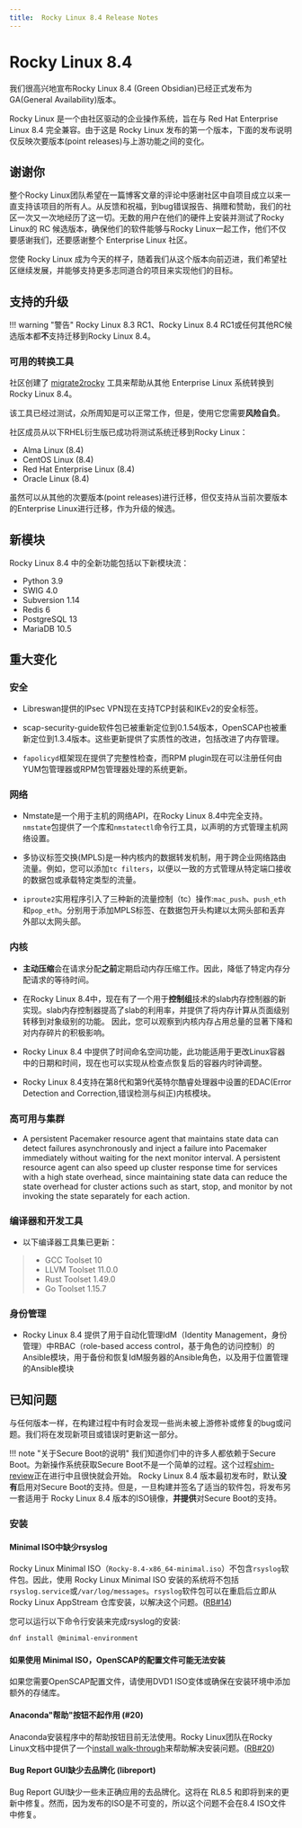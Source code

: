 ```yaml
---
title:  Rocky Linux 8.4 Release Notes
---
```


# Rocky Linux 8.4

我们很高兴地宣布Rocky Linux 8.4 (Green Obsidian)已经正式发布为GA(General Availability)版本。

Rocky Linux 是一个由社区驱动的企业操作系统，旨在与 Red Hat Enterprise Linux 8.4 完全兼容。由于这是 Rocky Linux 发布的第一个版本，下面的发布说明仅反映次要版本(point releases)与上游功能之间的变化。

## 谢谢你

整个Rocky Linux团队希望在一篇博客文章的评论中感谢社区中自项目成立以来一直支持该项目的所有人。从反馈和祝福，到bug错误报告、捐赠和赞助，我们的社区一次又一次地经历了这一切。无数的用户在他们的硬件上安装并测试了Rocky Linux的 RC 候选版本，确保他们的软件能够与Rocky Linux一起工作，他们不仅要感谢我们，还要感谢整个 Enterprise Linux 社区。

您使 Rocky Linux 成为今天的样子，随着我们从这个版本向前迈进，我们希望社区继续发展，并能够支持更多志同道合的项目来实现他们的目标。

## 支持的升级

!!! warning "警告"
    Rocky Linux 8.3 RC1、Rocky Linux 8.4 RC1或任何其他RC候选版本都**不**支持迁移到Rocky Linux 8.4。

### 可用的转换工具

社区创建了 [migrate2rocky](https://github.com/rocky-linux/rocky-tools/tree/main/migrate2rocky) 工具来帮助从其他 Enterprise Linux 系统转换到 Rocky Linux 8.4。

该工具已经过测试，众所周知是可以正常工作，但是，使用它您需要**风险自负**。

社区成员从以下RHEL衍生版已成功将测试系统迁移到Rocky Linux：

* Alma Linux (8.4)
* CentOS Linux (8.4)
* Red Hat Enterprise Linux (8.4)
* Oracle Linux (8.4)

虽然可以从其他的次要版本(point releases)进行迁移，但仅支持从当前次要版本的Enterprise Linux进行迁移，作为升级的候选。

## 新模块

Rocky Linux 8.4 中的全新功能包括以下新模块流：

* Python 3.9
* SWIG 4.0
* Subversion 1.14
* Redis 6
* PostgreSQL 13
* MariaDB 10.5

## 重大变化

### 安全

* Libreswan提供的IPsec VPN现在支持TCP封装和IKEv2的安全标签。

* scap-security-guide软件包已被重新定位到0.1.54版本，OpenSCAP也被重新定位到1.3.4版本。这些更新提供了实质性的改进，包括改进了内存管理。

* `fapolicyd`框架现在提供了完整性检查，而RPM plugin现在可以注册任何由YUM包管理器或RPM包管理器处理的系统更新。

### 网络

* Nmstate是一个用于主机的网络API，在Rocky Linux 8.4中完全支持。`nmstate`包提供了一个库和`nmstatectl`命令行工具，以声明的方式管理主机网络设置。

* 多协议标签交换(MPLS)是一种内核内的数据转发机制，用于跨企业网络路由流量。例如，您可以添加`tc filters`，以便以一致的方式管理从特定端口接收的数据包或承载特定类型的流量。

* `iproute2`实用程序引入了三种新的流量控制（tc）操作:`mac_push`、`push_eth`和`pop_eth`。分别用于添加MPLS标签、在数据包开头构建以太网头部和丢弃外部以太网头部。

### 内核

* **主动压缩**会在请求分配**之前**定期启动内存压缩工作。因此，降低了特定内存分配请求的等待时间。

* 在Rocky Linux 8.4中，现在有了一个用于**控制组**技术的slab内存控制器的新实现。slab内存控制器提高了slab的利用率，并提供了将内存计算从页面级别转移到对象级别的功能。 因此，您可以观察到内核内存占用总量的显著下降和对内存碎片的积极影响。

* Rocky Linux 8.4 中提供了时间命名空间功能，此功能适用于更改Linux容器中的日期和时间，现在也可以实现从检查点恢复后的容器内时钟调整。

* Rocky Linux 8.4支持在第8代和第9代英特尔酷睿处理器中设置的EDAC(Error Detection and Correction,错误检测与纠正)内核模块。

### 高可用与集群

* A persistent Pacemaker resource agent that maintains state data can detect failures asynchronously and inject a failure into Pacemaker immediately without waiting for the next monitor interval. A persistent resource agent can also speed up cluster response time for services with a high state overhead, since maintaining state data can reduce the state overhead for cluster actions such as start, stop, and monitor by not invoking the state separately for each action.

### 编译器和开发工具

* 以下编译器工具集已更新：

> * GCC Toolset 10
> * LLVM Toolset 11.0.0
> * Rust Toolset 1.49.0
> * Go Toolset 1.15.7

### 身份管理

* Rocky Linux 8.4 提供了用于自动化管理IdM（Identity Management，身份管理）中RBAC（role-based access control，基于角色的访问控制）的Ansible模块，用于备份和恢复IdM服务器的Ansible角色，以及用于位置管理的Ansible模块

## 已知问题

与任何版本一样，在构建过程中有时会发现一些尚未被上游修补或修复的bug或问题。我们将在发现新项目或错误时更新这一部分。

!!! note "关于Secure Boot的说明"
    我们知道你们中的许多人都依赖于Secure Boot。为新操作系统获取Secure Boot不是一个简单的过程。这个过程[shim-review](https://github.com/rhboot/shim-review)正在进行中且很快就会开始。
    Rocky Linux 8.4 版本最初发布时，默认**没有**启用对Secure Boot的支持。但是，一旦构建并签名了适当的软件包，将发布另一套适用于 Rocky Linux 8.4 版本的ISO镜像，**并提供**对Secure Boot的支持。

### 安装

#### Minimal ISO中缺少rsyslog

Rocky Linux Minimal ISO（`Rocky-8.4-x86_64-minimal.iso`）不包含`rsyslog`软件包。因此，使用 Rocky Linux Minimal ISO 安装的系统将不包括`rsyslog.service`或`/var/log/messages`。`rsyslog`软件包可以在重启后立即从 Rocky Linux AppStream 仓库安装，以解决这个问题。([RB#14](https://bugs.rockylinux.org/show_bug.cgi?id=14))

您可以运行以下命令行安装来完成rsyslog的安装:

```bash
dnf install @minimal-environment
```

#### 如果使用 Minimal ISO，OpenSCAP的配置文件可能无法安装

如果您需要OpenSCAP配置文件，请使用DVD1 ISO变体或确保在安装环境中添加额外的存储库。

#### Anaconda"帮助"按钮不起作用 (#20)

Anaconda安装程序中的帮助按钮目前无法使用。Rocky Linux团队在Rocky Linux文档中提供了一个[install walk-through](../guides/installation.md)来帮助解决安装问题。([RB#20](https://bugs.rockylinux.org/show_bug.cgi?id=20))

#### Bug Report GUI缺少去品牌化 (libreport)

Bug Report GUI缺少一些未正确应用的去品牌化。这将在 RL8.5 和即将到来的更新中修复。然而，因为发布的ISO是不可变的，所以这个问题不会在8.4 ISO文件中修复。